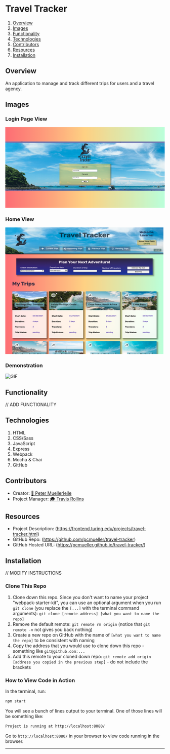 # Travel Tracker

1. [Overview](#overview)
2. [Images](#images)
3. [Functionality](#functionality)
4. [Technologies](#technologies)
5. [Contributors](#contributors)
6. [Resources](#resources)
7. [Installation](#installation)

## Overview

An application to manage and track different trips for users and a travel agency.

## Images

### Login Page View

<img width="600" alt="Login Page View" src="./src/images/login-view.png">

### Home View

<img width="500" height="400" alt="Home Page View" src="./src/images/home-page-large.png">

### Demonstration

![GIF](https://media.giphy.com/media/YhLq8vdNNrDIr8stZg/giphy.gif)

## Functionality

// ADD FUNCTIONALITY

## Technologies

1. HTML
2. CSS/Sass
3. JavaScript
4. Express
5. Webpack
6. Mocha & Chai
7. GitHub

## Contributors

* Creator: [🦥 Peter Muellerleile](https://github.com/pcmueller)
* Project Manager: [🎓 Travis Rollins](https://github.com/Kalikoze)

## Resources

* Project Description: (https://frontend.turing.edu/projects/travel-tracker.html)
* GitHub Repo: (https://github.com/pcmueller/travel-tracker)
* GitHub Hosted URL: (https://pcmueller.github.io/travel-tracker/)


## Installation

// MODIFY INSTRUCTIONS

### Clone This Repo

1. Clone down this repo. Since you don't want to name your project "webpack-starter-kit", you can use an optional argument when you run `git clone` (you replace the `[...]` with the terminal command arguments): `git clone [remote-address] [what you want to name the repo]`
1. Remove the default remote: `git remote rm origin` (notice that `git remote -v` not gives you back nothing)
1. Create a new repo on GitHub with the name of `[what you want to name the repo]` to be consistent with naming
1. Copy the address that you would use to clone down this repo - something like `git@github.com:...`
1. Add this remote to your cloned down repo: `git remote add origin [address you copied in the previous step]` - do not include the brackets

### How to View Code in Action

In the terminal, run:

```bash
npm start
```

You will see a bunch of lines output to your terminal. One of those lines will be something like:

```bash
Project is running at http://localhost:8080/
```

Go to `http://localhost:8080/` in your browser to view code running in the browser.

---
